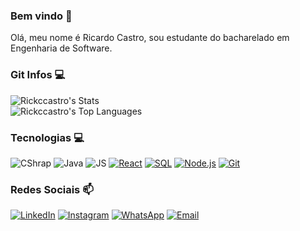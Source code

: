 ### Bem vindo 🌱

<!--
**Rickccastro/Rickccastro** is a ✨ _special_ ✨ repository because its `README.md` (this file) appears on your GitHub profile.

Here are some ideas to get you started:

- 🔭 I’m currently working on ...
- 🌱 I’m currently learning ...
- 👯 I’m looking to collaborate on ...
- 🤔 I’m looking for help with ...
- 💬 Ask me about ...
- 📫 How to reach me: ...
- 😄 Pronouns: ...
- ⚡ Fun fact: ...
-->
Olá, meu nome é Ricardo Castro, sou estudante do bacharelado em Engenharia de Software. 
### Git Infos :computer:
![Rickccastro's Stats](https://github-readme-stats.vercel.app/api?username=Rickccastro&theme=tokyonight&show_icons=true&hide_border=true&count_private=true)<br/>
![Rickccastro's Top Languages](https://github-readme-stats.vercel.app/api/top-langs/?username=Rickccastro&theme=tokyonight&show_icons=true&hide_border=true&layout=compact)
### Tecnologias :computer:

![CShrap](https://img.shields.io/badge/C%23-purple?style=for-the-badge&color=rgb(104%2C%203%2C%20133))
![Java](https://img.shields.io/badge/Java-red?style=for-the-badge&logo=openjdk&logoColor=white&color=rgb(178%2C%200%2C%200))
![JS](https://img.shields.io/badge/JavaScript-yellow?style=for-the-badge&logo=javascript&logoColor=black&color=rgb(251%2C%20214%2C%200))
[![React](https://img.shields.io/badge/React-1E90FF?style=for-the-badge&logo=react&logoColor=white)](https://reactjs.org/)
[![SQL](https://img.shields.io/badge/SQL-4479A1?style=for-the-badge&logo=postgresql&logoColor=white)](https://www.postgresql.org/)
[![Node.js](https://img.shields.io/badge/Node.js-339933?style=for-the-badge&logo=node.js&logoColor=white)](https://nodejs.org/)
[![Git](https://img.shields.io/badge/Git-F05032?style=for-the-badge&logo=git&logoColor=white)](https://git-scm.com/)

### Redes Sociais 📫
[![LinkedIn](https://img.shields.io/badge/LinkedIn-blue?style=for-the-badge&logo=linkedin)](https://www.linkedin.com/in/rickccastro)
[![Instagram](https://img.shields.io/badge/Instagram-gray?style=for-the-badge&logo=instagram&color=rgb(255%2C%20255%2C%20255))](https://www.instagram.com/rickccastro)
[![WhatsApp](https://img.shields.io/badge/WhatsApp-gray?style=for-the-badge&logo=whatsapp&logoColor=white&color=rgb(70%2C%20233%2C%200))](https://wa.me/5571992907777)
[![Email](https://img.shields.io/badge/Email-gray?style=for-the-badge&logo=gmail&color=rgb(0%2C%200%2C%200))](mailto:ricardo.castro.linkedin@gmail.com)
